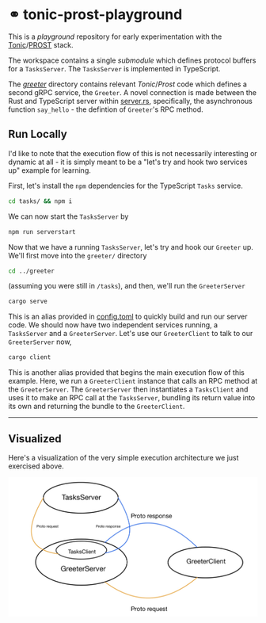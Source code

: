 # ⚭ tonic-prost-playground

This is a _playground_ repository for early experimentation with the [Tonic](https://github.com/hyperium/tonic)/[PROST](https://github.com/tokio-rs/prost) stack.

The workspace contains a single _submodule_ which defines protocol buffers for a `TasksServer`. The `TasksServer` is implemented in TypeScript.

The [_greeter_](https://github.com/phasewalk1/tonic-prost-playground/tree/main/greeter) directory contains relevant _Tonic_/_Prost_ code which defines a second gRPC service, the `Greeter`. A novel connection is made between the Rust and TypeScript server within [server.rs](https://github.com/phasewalk1/tonic-prost-playground/blob/main/greeter/src/server.rs),
specifically, the asynchronous function `say_hello` - the defintion of `Greeter`'s RPC method.

Run Locally
---
I'd like to note that the execution flow of this is not necessarily interesting or dynamic at all - it is simply meant to be a "let's try and hook two services up" example for learning.

First, let's install the `npm` dependencies for the TypeScript `Tasks` service.

```sh
cd tasks/ && npm i
```

We can now start the `TasksServer` by

```sh
npm run serverstart
```

Now that we have a running `TasksServer`, let's try and hook our `Greeter` up. We'll first move into the `greeter/` directory

```sh
cd ../greeter
```

(assuming you were still in `/tasks`), and then, we'll run the `GreeterServer`

```sh
cargo serve
```

This is an alias provided in [config.toml](https://github.com/phasewalk1/tonic-prost-playground/blob/main/greeter/.cargo/config.toml) to quickly build and run our server code. We should now have two independent services running, a `TasksServer` and a `GreeterServer`. Let's use our `GreeterClient` to talk to our `GreeterServer` now,

```sh
cargo client
```

This is another alias provided that begins the main execution flow of this example. Here, we run a `GreeterClient` instance that calls an RPC method at the `GreeterServer`.
The `GreeterServer` then instantiates a `TasksClient` and uses it to make an RPC call at the `TasksServer`, bundling its return value into its own and returning the bundle to the `GreeterClient`.

---
Visualized
---
Here's a visualization of the very simple execution architecture we just exercised above.


<img align="middle" src="doc/archi.JPG">
